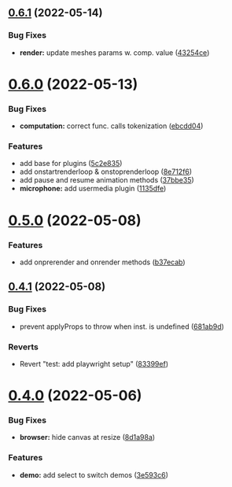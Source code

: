 ## [0.6.1](https://github.com/zeropaper/foreseen/compare/v0.6.0...v0.6.1) (2022-05-14)


### Bug Fixes

* **render:** update meshes params w. comp. value ([43254ce](https://github.com/zeropaper/foreseen/commit/43254ce7d0f335d01703c64895ae25836d3636d8))



# [0.6.0](https://github.com/zeropaper/foreseen/compare/v0.5.0...v0.6.0) (2022-05-13)


### Bug Fixes

* **computation:** correct func. calls tokenization ([ebcdd04](https://github.com/zeropaper/foreseen/commit/ebcdd04f0fafbb29abfde39b351e0ba8dd6676f5))


### Features

* add base for plugins ([5c2e835](https://github.com/zeropaper/foreseen/commit/5c2e8352f89b9c0b01a44a7ed97d5a8dd43c6c91))
* add onstartrenderloop & onstoprenderloop ([8e712f6](https://github.com/zeropaper/foreseen/commit/8e712f6f0e23b62106af4488c914c293c12dafd5))
* add pause and resume animation methods ([37bbe35](https://github.com/zeropaper/foreseen/commit/37bbe351310ebb384e1bb9a1060a6679385cec45))
* **microphone:** add usermedia plugin ([1135dfe](https://github.com/zeropaper/foreseen/commit/1135dfeb8b09f3a3ce4ea695f480378affcbe78d))



# [0.5.0](https://github.com/zeropaper/foreseen/compare/v0.4.1...v0.5.0) (2022-05-08)


### Features

* add onprerender and onrender methods ([b37ecab](https://github.com/zeropaper/foreseen/commit/b37ecabd92b861c74bdeeda45cd2c54fc094a4cf))



## [0.4.1](https://github.com/zeropaper/foreseen/compare/v0.4.0...v0.4.1) (2022-05-08)


### Bug Fixes

* prevent applyProps to throw when inst. is undefined ([681ab9d](https://github.com/zeropaper/foreseen/commit/681ab9d14520e3d0e3e2b209aec393ed865c75b7))


### Reverts

* Revert "test: add playwright setup" ([83399ef](https://github.com/zeropaper/foreseen/commit/83399ef76081981e17c0e2353ecf35af864984f2))



# [0.4.0](https://github.com/zeropaper/foreseen/compare/v0.3.0...v0.4.0) (2022-05-06)


### Bug Fixes

* **browser:** hide canvas at resize ([8d1a98a](https://github.com/zeropaper/foreseen/commit/8d1a98a377b4d2d79e79250b8b04e3e8e72f35a5))


### Features

* **demo:** add select to switch demos ([3e593c6](https://github.com/zeropaper/foreseen/commit/3e593c697384897c5913dbaf7f4ed51a6db2c88a))



